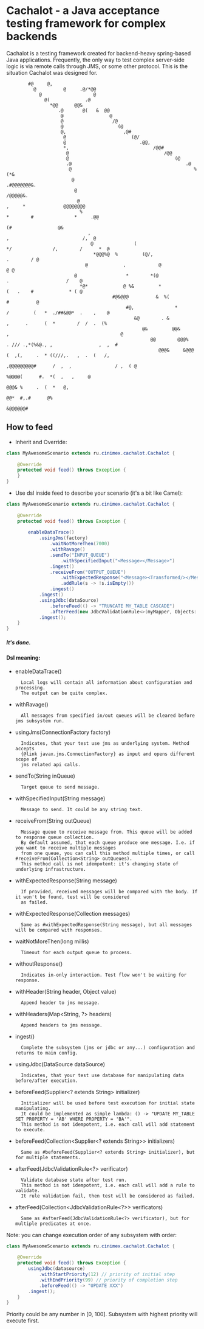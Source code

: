 # Cachalot - a Java acceptance testing framework for complex backends
Cachalot is a testing framework created for backend-heavy spring-based Java applications.
Frequently, the only way to test complex server-side logic is via remote calls through JMS, or some other protocol. This is the situation Cachalot was designed for.
 
                                                                                                                                 
            #@     @,                                                                                                            
              @          @     .@/*@@                                                                                            
                @                   @                                                                                            
                  @(             .@                                                                                              
                    *@@      @@&                                                                                                 
                       .@       @(   &  @@                                                                                       
                        @                 @                                                                                      
                        @                  /@                                                                                    
                        @                    (@                                                                                  
                        @,                     ,@#                                                                               
                         @                        (@/                                                                            
                         @                           .@@,                                                                        
                         *,                               /@@#                                                                   
                          @                                   /@@                                                                
                          @                                       (@                                                             
                          .@                                          .@                                                         
                           @                                             %(*&                                                    
                            @                                                     .#@@@@@@@&.                                    
                             @                                                                /@@@@@&.                           
                              @                                                ,     *              @@@@@@@@                     
                               %                                              *        #               *     .@@                 
                                                                                              (#                 @&              
                                  ,                                                ,                           /,  @             
                                   @               (                           */               /,        /      *  @            
                                    *@@@%@  %         (@/,                                                .        / @           
                                 @             ,            @                                                      @ @           
                             @                  *        *(@                              .                     /    @           
                               *@*             @ %&         *                             (   .    #             * ( @           
                                           #@&@@@          &  %(                                          #          @           
                                                #@,               *             /         (   *  ./##&@@*  .    ,    @           
                                                   &@        . &                 ,      .      (  *        /  /  .  (%           
                                                      @&         @@&      ,                                         @            
                                                         @@        @@@%    . /// .,*(%&@., ,                 ,  ,  #             
                                                            @@@&     &@@@     (  ,(,     .  * ((///,.   ,  .  (   /,             
                                                                  ,@@@@@@@@@#      /  ,  ,                / ,  ( @               
                                                                                  %@@@@(      #.  *(  ,   ,     @                
                                                                                         @@@& %     .  (  *   @,                 
                                                                                             @@*  #,.#      @%                   
                                                                                                  &@@@@@@#                       
 
## How to feed 

 * Inherit and Override:  

```java
class MyAwesomeScenario extends ru.cinimex.cachalot.Cachalot {
    
    @Override
    protected void feed() throws Exception {
    }
}
```

 * Use dsl inside feed to describe your scenario (it's a bit like Camel):  

```java
class MyAwesomeScenario extends ru.cinimex.cachalot.Cachalot {
    
    @Override
    protected void feed() throws Exception {
        
        enableDataTrace()
            .usingJms(factory)
                .waitNotMoreThen(7000)
                .withRavage()
                .sendTo("INPUT_QUEUE")
                    .withSpecifiedInput("<Message></Message>")
                .ingest()    
                .receiveFrom("OUTPUT_QUEUE")
                    .withExpectedResponse("<Message><Transformed/></Message>")
                    .addRule(s -> !s.isEmpty())
                .ingest()
            .ingest()    
            .usingJdbc(dataSource)
                .beforeFeed(() -> "TRUNCATE MY_TABLE CASCADE")
                .afterFeed(new JdbcValidationRule<>(myMapper, Objects::nonNull, "SELECT * FROM RESULT_TABLE"))
            .ingest();
    }
}
```
        
 <h5>It's done.</h5>
 
 <h4>Dsl meaning:</h4>
 
* enableDataTrace()  
    
        Local logs will contain all information about configuration and processing.
        The output can be quite complex.   
* withRavage()  
    
        All messages from specified in/out queues will be cleared before jms subsystem run.           
* usingJms(ConnectionFactory factory)

        Indicates, that your test use jms as underlying system. Method accepts 
        {@link javax.jms.ConnectionFactory} as input and opens different scope of 
        jms related api calls.
* sendTo(String inQueue)  
         
        Target queue to send message.
* withSpecifiedInput(String message)   
         
        Message to send. It could be any string text.
* receiveFrom(String outQueue)  
         
        Message queue to receive message from. This queue will be added to response queue collection.
        By default assumed, that each queue produce one message. I.e. if you want to receive multiple messages
        from one queue, you can call this method multiple times, or call #receiveFrom(Collection<String> outQueues).
        This method call is not idempotent: it's changing state of underlying infrastructure.
* withExpectedResponse(String message)
         
        If provided, received messages will be compared with the body. If it won't be found, test will be considered
        as failed.
* withExpectedResponse(Collection<String> messages)
        
        Same as #withExpectedResponse(String message), but all messages will be compared with responses.
* waitNotMoreThen(long millis)  
        
        Timeout for each output queue to process.
* withoutResponse()  
        
        Indicates in-only interaction. Test flow won't be waiting for response.
* withHeader(String header, Object value)  
        
        Append header to jms message.
* withHeaders(Map<String, ?> headers)  
        
        Append headers to jms message.
* ingest()  

        Complete the subsystem (jms or jdbc or any...) configuration and returns to main config.
* usingJdbc(DataSource dataSource)  
       
        Indicates, that your test use database for manipulating data before/after execution.
* beforeFeed(Supplier<? extends String> initializer)  
       
        Initializer will be used before test execution for initial state manipulating.
        It could be implemented as simple lambda: () -> "UPDATE MY_TABLE SET PROPERTY = 'AB' WHERE PROPERTY = 'BA'".
        This method is not idempotent, i.e. each call will add statement to execute.
* beforeFeed(Collection<Supplier<? extends String>> initializers)  
         
        Same as #beforeFeed(Supplier<? extends String> initializer), but for multiple statements.
* afterFeed(JdbcValidationRule<?> verificator)  

        Validate database state after test run.
        This method is not idempotent, i.e. each call will add a rule to validate.
        It rule validation fail, then test will be considered as failed.
* afterFeed(Collection<JdbcValidationRule<?>> verificators)  
        
        Same as #afterFeed(JdbcValidationRule<?> verificator), but for multiple predicates at once.
          
          
Note: you can change execution order of any subsystem with order:

```java
class MyAwesomeScenario extends ru.cinimex.cachalot.Cachalot {
    
    @Override
    protected void feed() throws Exception {
        usingJdbc(datasource)
            .withStartPriority(12) // priority of initial step
            .withEndPriority(99) // priority of completion step
            .beforeFeed(() -> "UPDATE XXX")
        .ingest();    
    }
}
```

Priority could be any number in [0, 100].
Subsystem with highest priority will execute first.
